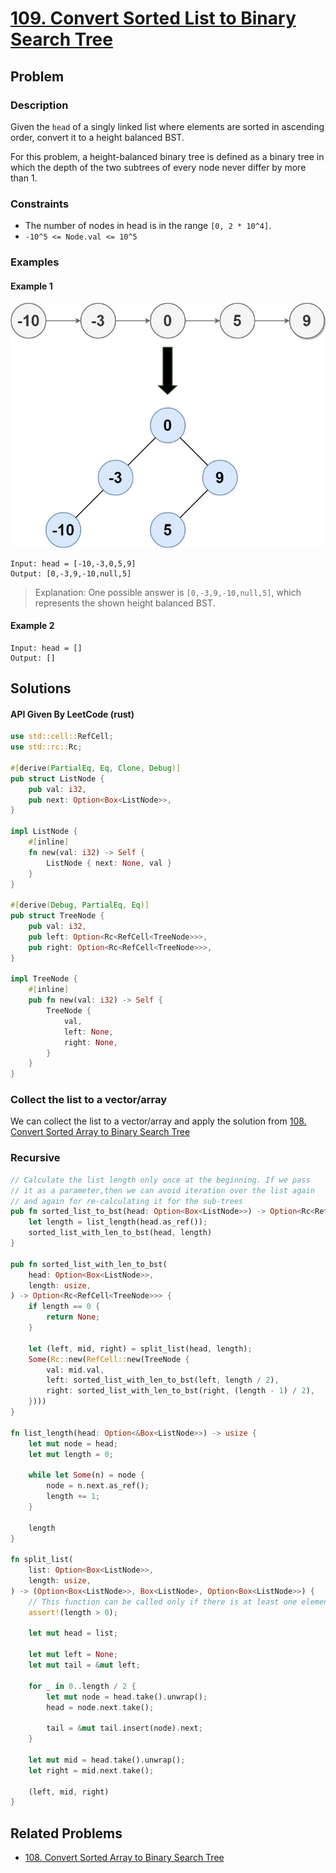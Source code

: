# [109. Convert Sorted List to Binary Search Tree](https://leetcode.com/problems/convert-sorted-list-to-binary-search-tree)

## Problem

### Description

Given the `head` of a singly linked list where elements are sorted in ascending
order, convert it to a height balanced BST.

For this problem, a height-balanced binary tree is defined as a binary tree in
which the depth of the two subtrees of every node never differ by more than 1.

### Constraints

* The number of nodes in head is in the range `[0, 2 * 10^4]`.
* `-10^5 <= Node.val <= 10^5`

### Examples

#### Example 1

![image](resources/109/ex1.jpg)

```text
Input: head = [-10,-3,0,5,9]
Output: [0,-3,9,-10,null,5]
```

> Explanation: One possible answer is `[0,-3,9,-10,null,5]`, which represents
> the shown height balanced BST.

#### Example 2

```text
Input: head = []
Output: []
```

## Solutions

#### API Given By LeetCode (rust)

```rust
use std::cell::RefCell;
use std::rc::Rc;

#[derive(PartialEq, Eq, Clone, Debug)]
pub struct ListNode {
    pub val: i32,
    pub next: Option<Box<ListNode>>,
}

impl ListNode {
    #[inline]
    fn new(val: i32) -> Self {
        ListNode { next: None, val }
    }
}

#[derive(Debug, PartialEq, Eq)]
pub struct TreeNode {
    pub val: i32,
    pub left: Option<Rc<RefCell<TreeNode>>>,
    pub right: Option<Rc<RefCell<TreeNode>>>,
}

impl TreeNode {
    #[inline]
    pub fn new(val: i32) -> Self {
        TreeNode {
            val,
            left: None,
            right: None,
        }
    }
}
```

### Collect the list to a vector/array

We can collect the list to a vector/array and apply the solution
from [108. Convert Sorted Array to Binary Search Tree](108%20-%20Convert%20Sorted%20Array%20to%20Binary%20Search%20Tree.md)

### Recursive

```rust
// Calculate the list length only once at the beginning. If we pass 
// it as a parameter,then we can avoid iteration over the list again 
// and again for re-calculating it for the sub-trees
pub fn sorted_list_to_bst(head: Option<Box<ListNode>>) -> Option<Rc<RefCell<TreeNode>>> {
    let length = list_length(head.as_ref());
    sorted_list_with_len_to_bst(head, length)
}

pub fn sorted_list_with_len_to_bst(
    head: Option<Box<ListNode>>,
    length: usize,
) -> Option<Rc<RefCell<TreeNode>>> {
    if length == 0 {
        return None;
    }

    let (left, mid, right) = split_list(head, length);
    Some(Rc::new(RefCell::new(TreeNode {
        val: mid.val,
        left: sorted_list_with_len_to_bst(left, length / 2),
        right: sorted_list_with_len_to_bst(right, (length - 1) / 2),
    })))
}

fn list_length(head: Option<&Box<ListNode>>) -> usize {
    let mut node = head;
    let mut length = 0;

    while let Some(n) = node {
        node = n.next.as_ref();
        length += 1;
    }

    length
}

fn split_list(
    list: Option<Box<ListNode>>,
    length: usize,
) -> (Option<Box<ListNode>>, Box<ListNode>, Option<Box<ListNode>>) {
    // This function can be called only if there is at least one element in the list
    assert!(length > 0);

    let mut head = list;

    let mut left = None;
    let mut tail = &mut left;

    for _ in 0..length / 2 {
        let mut node = head.take().unwrap();
        head = node.next.take();

        tail = &mut tail.insert(node).next;
    }

    let mut mid = head.take().unwrap();
    let right = mid.next.take();

    (left, mid, right)
}
```

## Related Problems

* [108. Convert Sorted Array to Binary Search Tree](108%20-%20Convert%20Sorted%20Array%20to%20Binary%20Search%20Tree.md)

